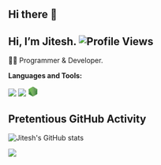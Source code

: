 ## Hi there 👋

<!--
**hiijitesh/hiijitesh** is a ✨ _special_ ✨ repository because its `README.md` (this file) appears on your GitHub profile.

Here are some ideas to get you started:

- 🔭 I’m currently working on ...
- 🌱 I’m currently learning ...
- 👯 I’m looking to collaborate on ...
- 🤔 I’m looking for help with ...
- 💬 Ask me about ...
- 📫 How to reach me: ...
- 😄 Pronouns: ...
- ⚡ Fun fact: ...
-->


<h2> Hi, I’m Jitesh. <img src="https://komarev.com/ghpvc/?username=your-github-hiijitesh&label=Profile+views&color=blue" alt="Profile Views"></h2>

 👨‍💻 Programmer & Developer.
 
 **Languages and Tools:**  

<code><img height="20" src="https://engineering.fb.com/wp-content/uploads/2016/05/2000px-Python-logo-notext.svg_.png"></code>
<code><img height="20" src="https://raw.githubusercontent.com/isocpp/logos/master/cpp_logo.png"></code>
<code><img height="20" src="https://raw.githubusercontent.com/github/explore/80688e429a7d4ef2fca1e82350fe8e3517d3494d/topics/nodejs/nodejs.png"></code>
 <br>

<!---
![](https://komarev.com/ghpvc/?username=your-github-hiijitesh&label=Profile+views&color=blue) 


[![Jitesh's GitHub Stats](https://github-readme-stats.vercel.app/api?username=hiijitesh&show_icons=true&icon_color=586069&text_color=586069&bg_color=fff&line_height=30&hide_title=true&title_color=0366d6)](https://github.com/anuraghazra/github-readme-stats) -->

<!--- <img src="https://gpvc.arturio.dev/hiijitesh" alt="Profile views"/> -->
 
<!--- ## Top Languages
![](https://github-readme-stats.vercel.app/api/top-langs/?username=hiijitesh&theme=dark&hide_border=false&include_all_commits=true&count_private=true&layout=compact) -->

## Pretentious GitHub Activity
![Jitesh's GitHub stats](https://github-readme-stats.vercel.app/api?username=hiijitesh&show_icons=true&theme=transparent)

![](https://github-readme-streak-stats.herokuapp.com/?user=hiijitesh&theme=dark&hide_border=false)


<!-- Contribution Graph-->
<!--
<h2 align="center"> Cᴏɴᴛʀɪʙᴜᴛɪᴏɴ Gʀᴀᴘʜ 📈</h2>
<div align="center">
    <img src="https://github-readme-activity-graph.vercel.app/graph?username=hiijitesh&bg_color=011627&color=79d3c3&line=c792ea&point=ffeb95&area=true&hide_border=false" border-radius="15">
</div> 
--->
